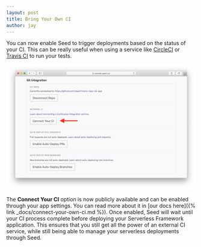 ```yaml
---
layout: post
title: Bring Your Own CI
author: jay
---
```


You can now enable Seed to trigger deployments based on the status of your CI. This can be really useful when using a service like [CircleCI](https://circleci.com) or [Travis CI](https://travis-ci.org) to run your tests.

![Connect your CI setting](/assets/blog/bring-your-own-ci/connect-your-ci-setting.png)

The **Connect Your CI** option is now publicly available and can be enabled through your app settings. You can read more about it in [our docs here]({% link _docs/connect-your-own-ci.md %}). Once enabled, Seed will wait until your CI process complete before deploying your Serverless Framework application. This ensures that you still get all the power of an external CI service, while still being able to manage your serverless deployments through Seed.
